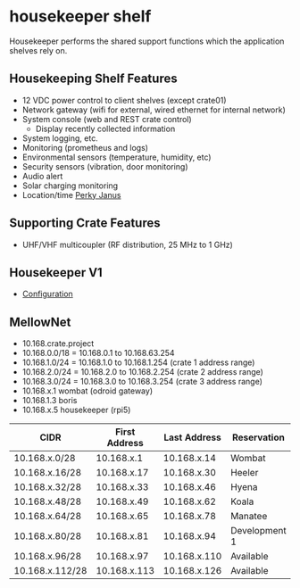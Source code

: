 # housekeeper shelf
Housekeeper performs the shared support functions which the application shelves rely on.  

## Housekeeping Shelf Features
+ 12 VDC power control to client shelves (except crate01)
+ Network gateway (wifi for external, wired ethernet for internal network)
+ System console (web and REST crate control)
    + Display recently collected information 
+ System logging, etc.
+ Monitoring (prometheus and logs)
+ Environmental sensors (temperature, humidity, etc)
+ Security sensors (vibration, door monitoring)
+ Audio alert
+ Solar charging monitoring
+ Location/time [Perky Janus](https://github.com/guycole/perky-janus)

## Supporting Crate Features
+ UHF/VHF multicoupler (RF distribution, 25 MHz to 1 GHz)

## Housekeeper V1
+ [Configuration](https://github.com/guycole/mellow-wombat/blob/main/infra/rpi5_config.md)

## MellowNet
+ 10.168.crate.project  
+ 10.168.0.0/18 = 10.168.0.1 to 10.168.63.254
+ 10.168.1.0/24 = 10.168.1.0 to 10.168.1.254 (crate 1 address range)
+ 10.168.2.0/24 = 10.168.2.0 to 10.168.2.254 (crate 2 address range)
+ 10.168.3.0/24 = 10.168.3.0 to 10.168.3.254 (crate 3 address range)
+ 10.168.x.1 wombat (odroid gateway)
+ 10.168.1.3 boris
+ 10.168.x.5 housekeeper (rpi5) 

| CIDR            | First Address | Last Address | Reservation   |
| --------------- | ------------- | ------------ | ------------- |
| 10.168.x.0/28   | 10.168.x.1    | 10.168.x.14  | Wombat        |
| 10.168.x.16/28  | 10.168.x.17   | 10.168.x.30  | Heeler        |
| 10.168.x.32/28  | 10.168.x.33   | 10.168.x.46  | Hyena         |
| 10.168.x.48/28  | 10.168.x.49   | 10.168.x.62  | Koala         |
| 10.168.x.64/28  | 10.168.x.65   | 10.168.x.78  | Manatee       |
| 10.168.x.80/28  | 10.168.x.81   | 10.168.x.94  | Development 1 |
| 10.168.x.96/28  | 10.168.x.97   | 10.168.x.110 | Available     |
| 10.168.x.112/28 | 10.168.x.113  | 10.168.x.126 | Available     |